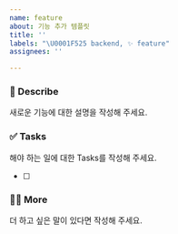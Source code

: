 ```yaml
---
name: feature
about: 기능 추가 템플릿
title: ''
labels: "\U0001F525 backend, ✨ feature"
assignees: ''

---
```


### 📄 Describe
새로운 기능에 대한 설명을 작성해 주세요.

> 

### ✅ Tasks
해야 하는 일에 대한 Tasks를 작성해 주세요.

- [ ]

### 🙋🏻 More
더 하고 싶은 말이 있다면 작성해 주세요.
